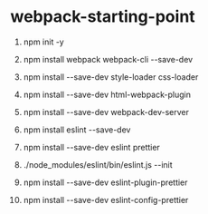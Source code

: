 # webpack-starting-point

1. npm init -y
2. npm install webpack webpack-cli --save-dev
3. npm install --save-dev style-loader css-loader
4. npm install --save-dev html-webpack-plugin
5. npm install --save-dev webpack-dev-server

6. npm install eslint --save-dev
7. npm install --save-dev eslint prettier
8. ./node_modules/eslint/bin/eslint.js --init
9. npm install --save-dev eslint-plugin-prettier
10. npm install --save-dev eslint-config-prettier

